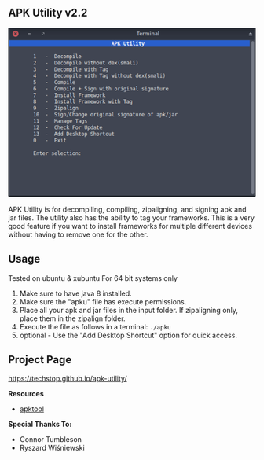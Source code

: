 ## APK Utility v2.2
![image](tools/menu.png)

APK Utility is for decompiling, compiling, zipaligning, and signing apk and jar files. The utility also has the ability to tag your frameworks. This is a very good feature if you want to install frameworks for multiple different devices without having to remove one for the other.

## Usage
Tested on ubuntu & xubuntu
For 64 bit systems only

1. Make sure to have java 8 installed.
2. Make sure the "apku" file has execute permissions.
3. Place all your apk and jar files in the input folder. If zipaligning only, place them in the zipalign folder.
4. Execute the file as follows in a terminal: `./apku`
5. optional - Use the "Add Desktop Shortcut" option for quick access.

## Project Page
https://techstop.github.io/apk-utility/

**Resources**
- [apktool](https://ibotpeaches.github.io/Apktool/)

**Special Thanks To:**
- Connor Tumbleson
- Ryszard Wiśniewski
